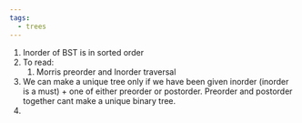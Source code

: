 ```yaml
---
tags:
  - trees
---
```


1. Inorder of BST is in sorted order
2. To read: 
	1. Morris preorder and Inorder traversal
3. We can make a unique tree only if we have been given inorder (inorder is a must)  + one of either preorder or postorder. Preorder and postorder together cant make a unique binary tree.
4. 